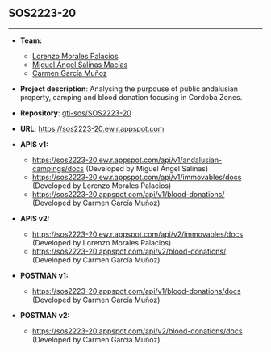 
## SOS2223-20
--------------------------

- **Team:**
   - [Lorenzo Morales Palacios](https://github.com/Lukmare)
   - [Miguel Ángel Salinas Macías](https://github.com/salinosaso)
   - [Carmen García Muñoz](https://github.com/cargarmun)

- **Project description**: Analysing the purpouse of public andalusian property, camping and blood donation focusing in Cordoba Zones.
- **Repository**: [gti-sos/SOS2223-20](https://github.com/gti-sos/SOS2223-20)
- **URL**: https://sos2223-20.ew.r.appspot.com
- **APIS v1:**
   - https://sos2223-20.ew.r.appspot.com/api/v1/andalusian-campings/docs (Developed by Miguel Ángel Salinas)
   - https://sos2223-20.ew.r.appspot.com/api/v1/immovables/docs (Developed by Lorenzo Morales Palacios)
   - https://sos2223-20.appspot.com/api/v1/blood-donations/ (Developed by Carmen García Muñoz)

- **APIS v2:**
   - https://sos2223-20.ew.r.appspot.com/api/v2/immovables/docs (Developed by Lorenzo Morales Palacios)
   - https://sos2223-20.appspot.com/api/v2/blood-donations/ (Developed by Carmen García Muñoz)

- **POSTMAN v1:**
   - https://sos2223-20.appspot.com/api/v1/blood-donations/docs (Developed by Carmen García Muñoz)

- **POSTMAN v2:**
   - https://sos2223-20.appspot.com/api/v2/blood-donations/docs (Developed by Carmen García Muñoz)
